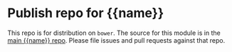 # Publish repo for {{name}}

This repo is for distribution on `bower`. The source for this module is in the
[main {{name}} repo]({{&repository.url}}).
Please file issues and pull requests against that repo.

